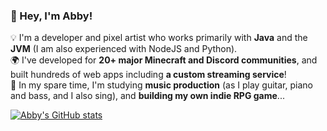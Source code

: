 ### 🌸 Hey, I'm Abby!

💡 I'm a developer and pixel artist who works primarily with **Java** and the **JVM** (I am also experienced with NodeJS and Python). <br />
🌍 I've developed for **20+ major Minecraft and Discord communities**, and built hundreds of web apps including **a custom streaming service**! <br />
📖 In my spare time, I'm studying **music production** (as I play guitar, piano and bass, and I also sing), and **building my own indie RPG game**... <br />

[![Abby's GitHub stats](https://github-readme-stats.vercel.app/api?username=abbysrc)](https://github.com/anuraghazra/github-readme-stats)

